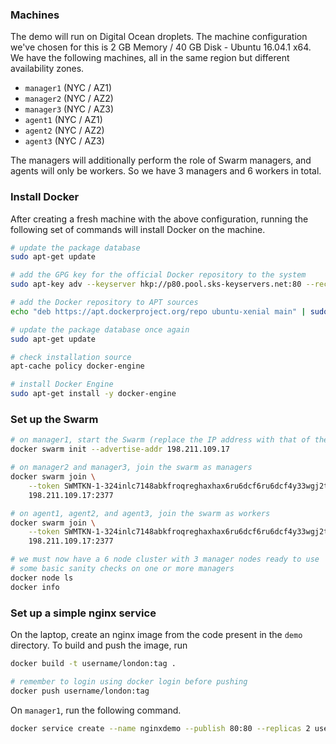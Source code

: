 ### Machines
The demo will run on Digital Ocean droplets. The machine configuration we've chosen for this is
2 GB Memory / 40 GB Disk - Ubuntu 16.04.1 x64. We have the following machines, all in the same region
but different availability zones.
- `manager1` (NYC / AZ1)
- `manager2` (NYC / AZ2)
- `manager3` (NYC / AZ3)
- `agent1`   (NYC / AZ1)
- `agent2`   (NYC / AZ2)
- `agent3`   (NYC / AZ3)

The managers will additionally perform the role of Swarm managers, and agents will only be workers.
So we have 3 managers and 6 workers in total.

### Install Docker
After creating a fresh machine with the above configuration, running the following set of
commands will install Docker on the machine.

```sh
# update the package database
sudo apt-get update

# add the GPG key for the official Docker repository to the system
sudo apt-key adv --keyserver hkp://p80.pool.sks-keyservers.net:80 --recv-keys 58118E89F3A912897C070ADBF76221572C52609D

# add the Docker repository to APT sources
echo "deb https://apt.dockerproject.org/repo ubuntu-xenial main" | sudo tee /etc/apt/sources.list.d/docker.list

# update the package database once again
sudo apt-get update

# check installation source
apt-cache policy docker-engine

# install Docker Engine
sudo apt-get install -y docker-engine
```

### Set up the Swarm

```sh
# on manager1, start the Swarm (replace the IP address with that of the node)
docker swarm init --advertise-addr 198.211.109.17

# on manager2 and manager3, join the swarm as managers
docker swarm join \
    --token SWMTKN-1-324inlc7148abkfroqreghaxhax6ru6dcf6ru6dcf4y33wgj2t-v3i8vpbvplpbvplv3i8vpbvpl \
    198.211.109.17:2377

# on agent1, agent2, and agent3, join the swarm as workers
docker swarm join \
    --token SWMTKN-1-324inlc7148abkfroqreghaxhax6ru6dcf6ru6dcf4y33wgj2t-6wo8fh6suzkplpluouo3emo7s \
    198.211.109.17:2377

# we must now have a 6 node cluster with 3 manager nodes ready to use
# some basic sanity checks on one or more managers
docker node ls
docker info
```

### Set up a simple nginx service
On the laptop, create an nginx image from the code present in the `demo` directory. To build and push
the image, run

```sh
docker build -t username/london:tag .

# remember to login using docker login before pushing
docker push username/london:tag
```
On `manager1`, run the following command.

```sh
docker service create --name nginxdemo --publish 80:80 --replicas 2 username/london:tag`
```